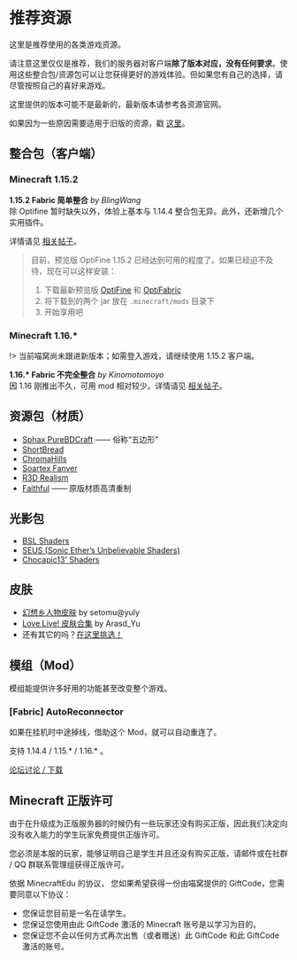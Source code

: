 # 推荐资源

这里是推荐使用的各类游戏资源。

请注意这里仅仅是推荐，我们的服务器对客户端**除了版本对应，没有任何要求**。使用这些整合包/资源包可以让您获得更好的游戏体验。但如果您有自己的选择，请尽管按照自己的喜好来游戏。

这里提供的版本可能不是最新的，最新版本请参考各资源官网。

如果因为一些原因需要适用于旧版的资源，戳 [这里](wiki/resources/old)。

## 整合包（客户端）

### Minecraft 1.15.2

**1.15.2 Fabric 简单整合** *by BlingWang*  
除 Optifine 暂时缺失以外，体验上基本与 1.14.4 整合包无异。此外，还新增几个实用插件。

详情请见 [相关帖子](https://bbs.craft.moe/d/1409-minecraft-1-15-1-1-15-2-fabric)。

> 目前，预览版 OptiFine 1.15.2 已经达到可用的程度了。如果已经迫不及待，现在可以这样安装：
>
> 1. 下载最新预览版 [OptiFine](https://optifine.net/downloads) 和 [OptiFabric](https://www.curseforge.com/minecraft/mc-mods/optifabric)
> 1. 将下载到的两个 jar 放在 `.minecraft/mods` 目录下
> 1. 开始享用吧

### Minecraft 1.16.\*

!> 当前喵窝尚未跟进新版本；如需登入游戏，请继续使用 1.15.2 客户端。

**1.16.\* Fabric 不完全整合** *by Kinomotomoyo*  
因 1.16 刚推出不久，可用 mod 相对较少。详情请见 [相关帖子](https://bbs.craft.moe/d/1923-2020625minecraft-1161-fabric-cmod)。

## 资源包（材质）

-   [Sphax PureBDCraft](http://bdcraft.net/purebdcraft-minecraft) —— 俗称“五边形”
-   [ShortBread](http://www.planetminecraft.com/texture_pack/shortbread--/)
-   [ChromaHills](http://www.chromahills.com/)
-   [Soartex Fanver](http://soartex.net/downloads/)
-   [R3D Realism](http://www.minecraftforum.net/topic/1182714-)
- [Faithful](https://faithful.team) —— 原版材质高清重制

## 光影包

- [BSL Shaders](https://bitslablab.com/bslshaders/)
- [SEUS (Sonic Ether’s Unbelievable Shaders)](https://www.sonicether.com/seus/)
- [Chocapic13' Shaders](https://www.curseforge.com/minecraft/customization/chocapic13-shaders)

## 皮肤

-   [幻想乡人物皮肤](http://pan.baidu.com/s/1mgyq8mW)  by setomu@yuly
-   [Love Live! 皮肤合集](https://www.mcbbs.net/thread-315887-1-1.html)  by Arasd_Yu
- 还有其它的吗？[在这里挑选！](https://www.minecraftskins.com/)

## 模组（Mod）

模组能提供许多好用的功能甚至改变整个游戏。

### [Fabric] AutoReconnector

如果在挂机时中途掉线，借助这个 Mod，就可以自动重连了。

支持 1.14.4 / 1.15.\* / 1.16.\* 。

[论坛讨论 / 下载](https://bbs.craft.moe/d/1316)

## Minecraft 正版许可

由于在升级成为正版服务器的时候仍有一些玩家还没有购买正版，因此我们决定向没有收入能力的学生玩家免费提供正版许可。

您必须是本服的玩家，能够证明自己是学生并且还没有购买正版，请邮件或在社群 / QQ 群联系管理组获得正版许可。

依据 MinecraftEdu 的协议， 您如果希望获得一份由喵窝提供的 GiftCode，您需要同意以下协议：

-   您保证您目前是一名在读学生。
-   您保证您使用由此 GiftCode 激活的 Minecraft 账号是以学习为目的。
-   您保证您不会以任何方式再次出售（或者赠送）此 GiftCode 和此 GiftCode 激活的账号。
